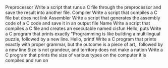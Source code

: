 Preprocessor
Write a script that runs a C file through the preprocessor and save the result into another file.
Compiler
Write a script that compiles a C file but does not link
Assembler
Write a script that generates the assembly code of a C code and save it in an output file
Name
Write a script that compiles a C file and creates an executable named cisfun
Hello, puts
Write a C program that prints exactly "Programming is like building a multilingual puzzle, followed by a new line.
Hello, printf
Write a C program that prints exactly with proper grammar, but the outcome is a piece of art,, followed by a new line
Size is not grandeur, and territory does not make a nation
Write a C program that prints the size of various types on the computer it is compiled and run on
